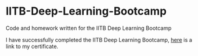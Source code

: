 # IITB-Deep-Learning-Bootcamp
Code and homework written for the IITB Deep Learning Bootcamp

I have successfully completed the IITB Deep Learning Bootcamp, [here](https://github.com/KenWuqianghao/IITB-Deep-Learning-Bootcamp/blob/main/Deep%20Learning%20Bootcamp%20Certificate%20Ken%20Wu.pdf) is a link to my certificate.
